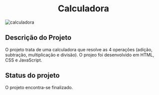 <h1 align="center"> Calculadora </h1>

![calculadora](https://user-images.githubusercontent.com/84474974/195191539-f8b4e9af-b2fa-4687-a610-3e067992da11.png)

## Descrição do Projeto
O projeto trata de uma calculadora que resolve as 4 operações (adição, subtração, multiplicação e divisão). O projeo foi desenvolvido em HTML, CSS e JavaScript.

## Status do projeto
O projeto encontra-se finalizado.


